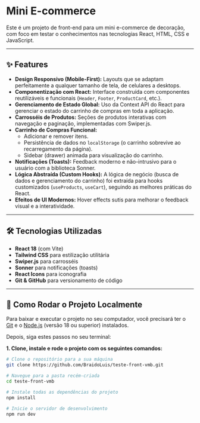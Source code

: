 # Mini E-commerce 

Este é um projeto de front-end para um mini e-commerce de decoração, com foco em testar o conhecimentos nas tecnologias
React, HTML, CSS e JavaScript.

---

## ✨ Features

* **Design Responsivo (Mobile-First):** Layouts que se adaptam perfeitamente a qualquer tamanho de tela, de celulares a desktops.
* **Componentização com React:** Interface construída com componentes reutilizáveis e funcionais (`Header`, `Footer`, `ProductCard`, etc.).
* **Gerenciamento de Estado Global:** Uso da Context API do React para gerenciar o estado do carrinho de compras em toda a aplicação.
* **Carrosséis de Produtos:** Seções de produtos interativas com navegação e paginação, implementadas com Swiper.js.
* **Carrinho de Compras Funcional:**
    * Adicionar e remover itens.
    * Persistência de dados no `localStorage` (o carrinho sobrevive ao recarregamento da página).
    * Sidebar (drawer) animada para visualização do carrinho.
* **Notificações (Toasts):** Feedback moderno e não-intrusivo para o usuário com a biblioteca Sonner.
* **Lógica Abstraída (Custom Hooks):** A lógica de negócio (busca de dados e gerenciamento do carrinho) foi extraída para hooks customizados (`useProducts`, `useCart`), seguindo as melhores práticas do React.
* **Efeitos de UI Modernos:** Hover effects sutis para melhorar o feedback visual e a interatividade.

---

## 🛠️ Tecnologias Utilizadas

* **React 18** (com Vite)
* **Tailwind CSS** para estilização utilitária
* **Swiper.js** para carrosséis
* **Sonner** para notificações (toasts)
* **React Icons** para iconografia
* **Git & GitHub** para versionamento de código

---

## 🚀 Como Rodar o Projeto Localmente

Para baixar e executar o projeto no seu computador, você precisará ter o [Git](https://git-scm.com/) e o [Node.js](https://nodejs.org/en/) (versão 18 ou superior) instalados.

Depois, siga estes passos no seu terminal:

**1. Clone, instale e rode o projeto com os seguintes comandos:**
```bash
# Clone o repositório para a sua máquina
git clone https://github.com/BraidoLuis/teste-front-vmb.git

# Navegue para a pasta recém-criada
cd teste-front-vmb

# Instale todas as dependências do projeto
npm install

# Inicie o servidor de desenvolvimento
npm run dev